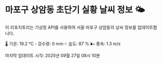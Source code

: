 
# 마포구 상암동 초단기 실황 날씨 정보 🌤️

이 리포지토리는 기상청 API를 사용하여 서울 마포구 상암동의 날씨 정보를 업데이트합니다. 

🌡️ 기온: 19.2 ℃
💧 강수량: 0 mm
💦 습도: 87 %
🌬️ 풍속: 1.3 m/s

마지막 업데이트 시각: 2025년 09월 27일 08시 10분    
